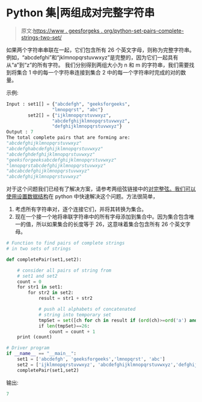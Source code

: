 # Python 集|两组成对完整字符串

> 原文:[https://www . geesforgeks . org/python-set-pairs-complete-strings-two-set/](https://www.geeksforgeeks.org/python-set-pairs-complete-strings-two-sets/)

如果两个字符串串联在一起，它们包含所有 26 个英文字母，则称为完整字符串。例如，“abcdefghi”和“jklmnopqrstuvwxyz”是完整的，因为它们一起具有从“a”到“z”的所有字符。
我们分别得到两组大小为 n 和 m 的字符串，我们需要找到将集合 1 中的每一个字符串连接到集合 2 中的每一个字符串时完成的对的数量。

示例:

```py
Input : set1[] = {"abcdefgh", "geeksforgeeks",
                 "lmnopqrst", "abc"}
        set2[] = {"ijklmnopqrstuvwxyz", 
                 "abcdefghijklmnopqrstuvwxyz", 
                 "defghijklmnopqrstuvwxyz"} 
Output : 7
The total complete pairs that are forming are:
"abcdefghijklmnopqrstuvwxyz"
"abcdefghabcdefghijklmnopqrstuvwxyz"
"abcdefghdefghijklmnopqrstuvwxyz"
"geeksforgeeksabcdefghijklmnopqrstuvwxyz"
"lmnopqrstabcdefghijklmnopqrstuvwxyz"
"abcabcdefghijklmnopqrstuvwxyz"
"abcdefghijklmnopqrstuvwxyz"

```

对于这个问题我们已经有了解决方案，请参考两组弦链接中的[对完整弦。我们可以使用](https://www.geeksforgeeks.org/pairs-of-complete-strings-in-two-sets-of-strings/)[设置数据结构](https://www.geeksforgeeks.org/sets-in-python/)在 python 中快速解决这个问题。方法很简单，

1.  考虑所有字符串对，逐个连接它们，并将其转换为集合。
2.  现在一个接一个地将串联字符串中的所有字母添加到集合中。因为集合包含唯一的值，所以如果集合的长度等于 26，这意味着集合包含所有 26 个英文字母。

```py
# Function to find pairs of complete strings
# in two sets of strings

def completePair(set1,set2):

    # consider all pairs of string from
    # set1 and set2
    count = 0
    for str1 in set1:
        for str2 in set2:
            result = str1 + str2

            # push all alphabets of concatenated 
            # string into temporary set
            tmpSet = set([ch for ch in result if (ord(ch)>=ord('a') and ord(ch)<=ord('z'))])
            if len(tmpSet)==26:
                count = count + 1
    print (count)

# Driver program
if __name__ == "__main__":
    set1 = ['abcdefgh', 'geeksforgeeks','lmnopqrst', 'abc']
    set2 = ['ijklmnopqrstuvwxyz', 'abcdefghijklmnopqrstuvwxyz','defghijklmnopqrstuvwxyz']
    completePair(set1,set2)
```

输出:

```py
7

```